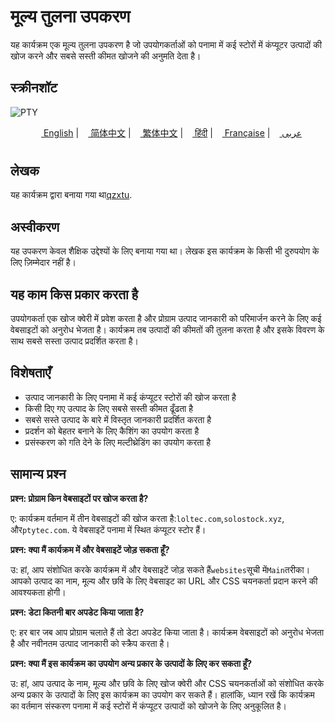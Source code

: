 # मूल्य तुलना उपकरण

यह कार्यक्रम एक मूल्य तुलना उपकरण है जो उपयोगकर्ताओं को पनामा में कई स्टोरों में कंप्यूटर उत्पादों की खोज करने और सबसे सस्ती कीमत खोजने की अनुमति देता है।

## स्क्रीनशॉट

![PTY](https://cdn.discordapp.com/attachments/1008195045960204348/1104240493560348793/PTY.png)

<div align="left">
    <p align="center">
      <a href="README.md"><img src="https://flagsapi.com/US/flat/32.png" height="11"> English</a>
      |
      <a href="README.zh-CN.md"><img src="https://flagsapi.com/CN/flat/32.png" height="11"> 简体中文</a>
      |
      <a href="README.zh-TW.md"><img src="https://flagsapi.com/TW/flat/32.png" height="11"> 繁体中文</a>
      |
      <a href="README.hi.md"><img src="https://flagsapi.com/IN/flat/32.png" height="11"> हिंदी</a>
      |
      <a href="README.fr.md"><img src="https://flagsapi.com/FR/flat/32.png" height="11"> Française</a>
      |
      <a href="README.ar.md"><img src="https://flagsapi.com/AE/flat/32.png" height="11"> عربى</a>
    </p>
</div>

# 

## लेखक

यह कार्यक्रम द्वारा बनाया गया था[qzxtu](https://github.com/qzxtu).

## अस्वीकरण

यह उपकरण केवल शैक्षिक उद्देश्यों के लिए बनाया गया था। लेखक इस कार्यक्रम के किसी भी दुरुपयोग के लिए ज़िम्मेदार नहीं है।

## यह काम किस प्रकार करता है

उपयोगकर्ता एक खोज क्वेरी में प्रवेश करता है और प्रोग्राम उत्पाद जानकारी को परिमार्जन करने के लिए कई वेबसाइटों को अनुरोध भेजता है। कार्यक्रम तब उत्पादों की कीमतों की तुलना करता है और इसके विवरण के साथ सबसे सस्ता उत्पाद प्रदर्शित करता है।

## विशेषताएँ

-   उत्पाद जानकारी के लिए पनामा में कई कंप्यूटर स्टोरों की खोज करता है
-   किसी दिए गए उत्पाद के लिए सबसे सस्ती कीमत ढूँढता है
-   सबसे सस्ते उत्पाद के बारे में विस्तृत जानकारी प्रदर्शित करता है
-   प्रदर्शन को बेहतर बनाने के लिए कैशिंग का उपयोग करता है
-   प्रसंस्करण को गति देने के लिए मल्टीथ्रेडिंग का उपयोग करता है

## सामान्य प्रश्न

**प्रश्न: प्रोग्राम किन वेबसाइटों पर खोज करता है?**

ए: कार्यक्रम वर्तमान में तीन वेबसाइटों की खोज करता है:`loltec.com`,`solostock.xyz`, और`ptytec.com`. ये वेबसाइटें पनामा में स्थित कंप्यूटर स्टोर हैं।

**प्रश्न: क्या मैं कार्यक्रम में और वेबसाइटें जोड़ सकता हूँ?**

उ: हां, आप संशोधित करके कार्यक्रम में और वेबसाइटें जोड़ सकते हैं`websites`सूची में`Main`तरीका। आपको उत्पाद का नाम, मूल्य और छवि के लिए वेबसाइट का URL और CSS चयनकर्ता प्रदान करने की आवश्यकता होगी।

**प्रश्न: डेटा कितनी बार अपडेट किया जाता है?**

ए: हर बार जब आप प्रोग्राम चलाते हैं तो डेटा अपडेट किया जाता है। कार्यक्रम वेबसाइटों को अनुरोध भेजता है और नवीनतम उत्पाद जानकारी को स्क्रैप करता है।

**प्रश्न: क्या मैं इस कार्यक्रम का उपयोग अन्य प्रकार के उत्पादों के लिए कर सकता हूँ?**

उ: हां, आप उत्पाद के नाम, मूल्य और छवि के लिए खोज क्वेरी और CSS चयनकर्ताओं को संशोधित करके अन्य प्रकार के उत्पादों के लिए इस कार्यक्रम का उपयोग कर सकते हैं। हालांकि, ध्यान रखें कि कार्यक्रम का वर्तमान संस्करण पनामा में कई स्टोरों में कंप्यूटर उत्पादों को खोजने के लिए अनुकूलित है।
